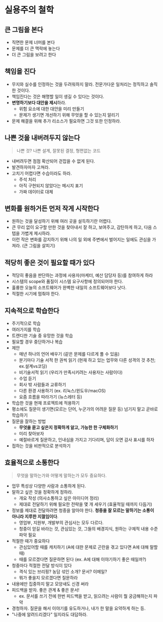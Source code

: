 # 실용주의 철학

## 큰 그림을 본다
- 직면한 문제 너머를 본다
- 문제를 더 큰 맥락에 놓는다
- 더 큰 그림을 보려고 한다

## 책임을 진다
- 무지와 실수를 인정하는 것을 두려워하지 말라. 전문가다운 일처리는 정직하고 솔직한 것이다.
- 책임진다는 것은 해명할 일이 생길 수 있다는 것이다.
- **변명하기보다 대안을 제시**하라.
    * 위험 요소에 대한 대안을 미리 만들기
    * 문제가 생기면 개선하기 위해 무엇을 할 수 있는지 알리기
- 문제 해결을 위해 추가 리소스가 필요하면 그것 또한 인정하라.

## 나쁜 것을 내버려두지 않는다
> 나쁜 것? 나쁜 설계, 잘못된 결정, 형편없는 코드
- 내버려두면 점점 확산되어 걷잡을 수 없게 된다.
- 발견하자마자 고쳐라.
- 고치기 어렵다면 수습이라도 하라.
    * 주석 처리
    * 아직 구현되지 않았다는 메시지 표기
    * 가짜 데이터로 대체

## 변화를 원하거든 먼저 작게 시작한다
- 원하는 것을 달성하기 위해 여러 곳을 설득하기란 어렵다.
- 큰 무리 없이 요구할 만한 것을 찾아내서 잘 하고, 보여주고, 감탄하게 하고, 다음 스텝을 가볍게 제시하라.
- 이런 작은 변화를 감지하기 위해 나의 일 외에 주변에서 벌어지는 일에도 관심을 가져라. (큰 그림을 살피기)

## 적당히 좋은 것이 필요할 때가 있다
- 적당히 좋음을 판단하는 과정에 사용자(마케터, 예산 담당자 등)를 참여하게 하라
- 시스템의 scope와 품질이 시스템 요구사항에 정의되어야 한다.
- 훌륭한 오늘의 소프트웨어가 완벽한 내일의 소프트웨어보다 낫다.
- 적절한 시기에 멈춰야 한다.

## 지속적으로 학습한다
- 주기적으로 학습
- 여러가지를 학습
- 트렌디한 기술 중 유망한 것을 학습
- 필요할 경우 중단하거나 복습
- 제안
    * 매년 하나의 언어 배우기 (같은 문제를 다르게 풀 수 있음)
    * 분기마다 기술 서적 한 권씩 읽기 (현재 하고 있는 업무와 다른 성격의 것 추천; ex.설계vs코딩)
    * 비기술서적 읽기 (우리가 만족시키려는 사용자는 사람이다)
    * 수업 듣기
    * 회사 밖 사람들과 교류하기
    * 다른 환경 사용하기 (ex. 리눅스/윈도우/macOS)
    * 요즘 흐름을 따라가기 (뉴스레터 등)
- 학습한 것을 현재 프로젝트에 적용하기
- 평소에도 질문이 생기면(모르는 단어, 누군가의 어려운 질문 등) 넘기지 말고 곧바로 학습하기
- 질문을 잘하는 방법
    * **무엇을 묻고 싶은지 정확하게 알고, 가능한 한 구체화하기**
    * 미리 찾아보자
    * 예절바르게 질문하고, 인내심을 가지고 기다리며, 답이 오면 감사 표시를 하자
- 접하는 것을 비판적으로 분석하기

## 효율적으로 소통한다
> 무엇을 말하는가와 어떻게 말하는가 모두 중요하다.
- 업무 특성상 다양한 사람과 소통하게 된다.
- 말하고 싶은 것을 정확하게 정하라.
    * 개요 작성 (의사소통하고 싶은 아이디어 정리)
    * 제대로 전달하기 위해 필요한 전략을 몇 개 세우기 (효율적일 때까지 다듬기)
- 정보를 제대로 전달하려면 청중을 알아야 한다. **청중을 잘 모르는 말하기는 소통이 아니라 지루한 지껄임이다**.
    * 영업부, 지원부, 개발부의 관심사는 모두 다르다.
    * 청중이 얻길 바라는 것, 관심있는 것, 그들의 배경지식, 원하는 구체적 내용 수준 파악 필요
- 적절한 때가 중요하다
    * 관심있어할 때를 캐치하기 (A에 대한 문제로 곤란을 겪고 있다면 A에 대해 말할 때)
    * 때를 모르겠다면 질문하면 된다 (ex. A에 대해 이야기하기 좋은 때일까?)
- 청중마다 적절한 전달 방식이 있다
    * 격식 있는 브리핑? 농담 섞인 소개? 문서? 이메일?
    * 뭐가 좋을지 모르겠다면 질문하라
- 내용에만 집중하지 말고 모양새도 신경 써라
- 피드백을 받자. 좋은 관계 & 좋은 문서!
    * ex. 문서를 쓰기 전에 한번 피드백을 받고, 읽으려는 사람이 뭘 궁금해하는지 파악
- 경청하자. 질문을 해서 이야기를 유도하거나, 내가 한 말을 요약하게 하는 등.
- "나중에 알려드리겠다" 일지라도 대답하라.